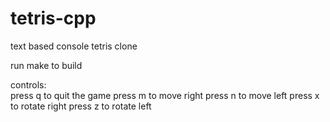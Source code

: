 # tetris-cpp

text based console tetris clone

run make to build

controls: <br>
          press q to quit the game
          press m to move right
          press n to move left
          press x to rotate right
          press z to rotate left
